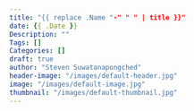 ```yaml
---
title: "{{ replace .Name "-" " " | title }}"
date: {{ .Date }}
Description: ""
Tags: []
Categories: []
draft: true
author: "Steven Suwatanapongched"
header-image: "/images/default-header.jpg"
image: "/images/default-image.jpg"
thumbnail: "/images/default-thumbnail.jpg"
---
```

